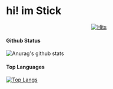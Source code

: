 # hi! im Stick
<!--
**jeongtaek06/jeongtaek06** is a ✨ _special_ ✨ repository because its `README.md` (this file) appears on your GitHub profile.

Here are some ideas to get you started:

- 🔭 I’m currently working on ...
- 🌱 I’m currently learning ...
- 👯 I’m looking to collaborate on ...
- 🤔 I’m looking for help with ...
- 💬 Ask me about ...
- 📫 How to reach me: ...
- 😄 Pronouns: ...
- ⚡ Fun fact: ...
-->
<div align=center>
  
[![Hits](https://hits.seeyoufarm.com/api/count/incr/badge.svg?url=https%3A%2F%2Fgithub.com%2Fjeongtaek06%2F&count_bg=%2379C83D&title_bg=%23555555&icon=&icon_color=%23E7E7E7&title=hits&edge_flat=false)](https://hits.seeyoufarm.com)

</div>

#### Github Status

![Anurag's github stats](https://github-readme-stats.vercel.app/api?username=jeongtaek06&show_icons=true&theme=radical&count_private=true)

#### Top Languages

[![Top Langs](https://github-readme-stats.vercel.app/api/top-langs/?username=jeongtaek06&layout=compact&theme=radical)](https://github.com/anuraghazra/github-readme-stats)
